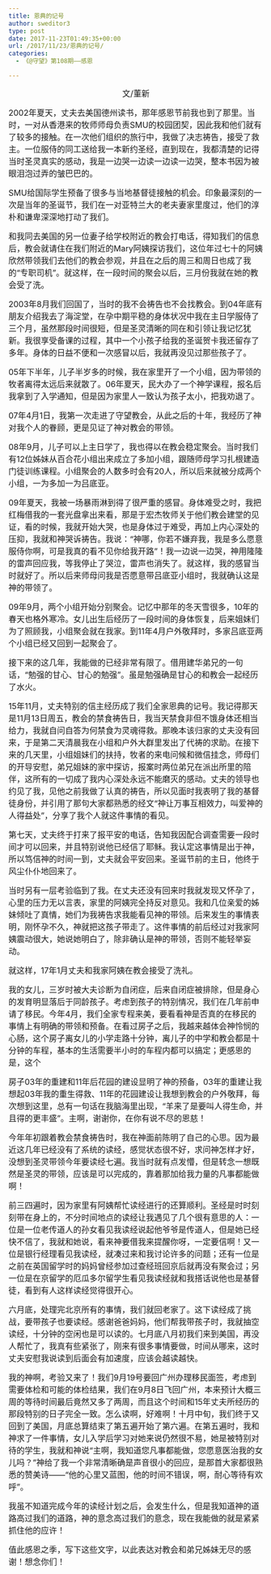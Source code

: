 ```yaml
---
title: 恩典的记号
author: sweditor3
type: post
date: 2017-11-23T01:49:35+00:00
url: /2017/11/23/恩典的记号/
categories:
  - 《@守望》第108期——感恩

---
```

<p style="text-align: center;">
  <span style="font-size: 12pt;">文/董新</span>
</p>

<span style="font-size: 12pt;">2002年夏天，丈夫去美国德州读书，那年感恩节前我也到了那里。当时，一对从香港来的牧师师母负责SMU的校园团契，因此我和他们就有了较多的接触。在一次他们组织的旅行中，我做了决志祷告，接受了救主。一位服侍的同工送给我一本新约圣经，直到现在，我都清楚的记得当时圣灵真实的感动，我是一边哭一边读一边读一边哭，整本书因为被眼泪泡过弄的皱巴巴的。</span>

<span style="font-size: 12pt;">SMU给国际学生预备了很多与当地基督徒接触的机会。印象最深刻的一次是当年的圣诞节，我们在一对亚特兰大的老夫妻家里度过，他们的淳朴和谦卑深深地打动了我们。</span>

<span style="font-size: 12pt;">和我同去美国的另一位妻子给学校附近的教会打电话，得知我们的信息后，教会就请住在我们附近的Mary阿姨探访我们，这位年过七十的阿姨欣然带领我们去他们的教会参观，并且在之后的周三和周日也成了我的“专职司机”。就这样，在一段时间的聚会以后，三月份我就在她的教会受了洗。</span>

<span style="font-size: 12pt;">2003年8月我们回国了，当时的我不会祷告也不会找教会。到04年底有朋友介绍我去了海淀堂，在孕中期平稳的身体状况中我在主日学服侍了三个月，虽然那段时间很短，但是圣灵清晰的同在和引领让我记忆犹新。我很享受备课的过程，其中一个小孩子给我的圣诞贺卡我还留存了多年。身体的日益不便和一次感冒以后，我就再没见过那些孩子了。</span>

<span style="font-size: 12pt;">05年下半年，儿子半岁多的时候，我在家里开了一个小组，因为带领的牧者离得太远后来就散了。06年夏天，民大办了一个神学课程，报名后我拿到了入学通知，但是因为家里人一致认为孩子太小，把我劝退了。</span>

<span style="font-size: 12pt;">07年4月1日，我第一次走进了守望教会，从此之后的十年，我经历了神对我个人的眷顾，更是见证了神对教会的带领。</span>

<span style="font-size: 12pt;">08年9月，儿子可以上主日学了，我也得以在教会稳定聚会。当时我们有12位姊妹从百合花小组出来成立了多加小组，跟随师母学习扎根建造门徒训练课程。小组聚会的人数多时会有20人，所以后来就被分成两个小组，一为多加一为吕底亚。</span>

<span style="font-size: 12pt;">09年夏天，我被一场暴雨淋到得了很严重的感冒。身体难受之时，我把红梅借我的一套光盘拿出来看，那是于宏杰牧师关于他们教会建堂的见证，看的时候，我就开始大哭，也是身体过于难受，再加上内心深处的压抑，我就和神哭诉祷告。我说：“神哪，你若不嫌弃我，我是多么愿意服侍你啊，可是我真的看不见你给我开路”！我一边说一边哭，神用隆隆的雷声回应我，等我停止了哭泣，雷声也消失了。就这样，我的感冒当时就好了。所以后来师母问我是否愿意带吕底亚小组时，我就确认这是神的带领了。</span>

<span style="font-size: 12pt;">09年9月，两个小组开始分别聚会。记忆中那年的冬天雪很多，10年的春天也格外寒冷。女儿出生后经历了一段时间的身体恢复，后来姐妹们为了照顾我，小组聚会就在我家。到11年4月户外敬拜时，多家吕底亚两个小组已经又回到一起聚会了。</span>

<span style="font-size: 12pt;">接下来的这几年，我能做的已经非常有限了。借用建华弟兄的一句话，“勉强的甘心、甘心的勉强”。虽是勉强确是甘心的和教会一起经历了水火。</span>

<span style="font-size: 12pt;">15年11月，丈夫特别的信主经历成了我们全家恩典的记号。我记得那天是11月13日周五，教会的禁食祷告日，我当天禁食非但不饿身体还相当给力，我就自问自答为何禁食为灵魂得救。那晚本该归家的丈夫没有回来，于是第二天清晨我在小组和户外大群里发出了代祷的求助。在接下来的几天里，小组姐妹们的扶持，牧者的来电问候和微信挂念，师母们的开导安慰，弟兄姐妹的家中探访，报案时两位弟兄在派出所里的陪伴，这所有的一切成了我内心深处永远不能磨灭的感动。丈夫的领导也约见了我，见他之前我做了认真的祷告，所以见面时我表明了我的基督徒身份，并引用了那句大家都熟悉的经文“神让万事互相效力，叫爱神的人得益处”，分享了我个人就这件事情的看见。</span>

<span style="font-size: 12pt;">第七天，丈夫终于打来了报平安的电话，告知我因配合调查需要一段时间才可以回来，并且特别说他已经信了耶稣。我认定这事情是出于神，所以笃信神的时间一到，丈夫就会平安回来。圣诞节前的主日，他终于风尘仆仆地回来了。</span>

<span style="font-size: 12pt;">当时另有一层考验临到了我。在丈夫还没有回来时我就发现又怀孕了，心里的压力无以言表，家里的阿姨完全持反对意见。我和几位亲爱的姊妹倾吐了真情，她们为我祷告求我能看见神的带领。后来发生的事情表明，刚怀孕不久，神就把这孩子带走了。这件事情的前后经过对我家阿姨震动很大，她说她明白了，除非确认是神的带领，否则不能轻举妄动。</span>

<span style="font-size: 12pt;">就这样，17年1月丈夫和我家阿姨在教会接受了洗礼。</span>

<span style="font-size: 12pt;">我的女儿，三岁时被大夫诊断为自闭症，后来自闭症被排除，但是身心的发育明显落后于同龄孩子。考虑到孩子的特别情况，我们在几年前申请了移民。今年4月，我们全家专程来美，要看看神是否真的在移民的事情上有明确的带领和预备。在看过房子之后，我越来越体会神怜悯的心肠，这个房子离女儿的小学走路十分钟，离儿子的中学和教会都是十分钟的车程，基本的生活需要半小时的车程内都可以搞定；更感恩的是，这个</span>

<span style="font-size: 12pt;">房子03年的重建和11年后花园的建设显明了神的预备，03年的重建让我想起03年我的重生得救、11年的花园建设让我想到教会的户外敬拜，每次想到这里，总有一句话在我脑海里出现，“羊来了是要叫人得生命，并且得的更丰盛”。主啊，谢谢你，在你有说不尽的恩慈！</span>

<span style="font-size: 12pt;">今年年初跟着教会禁食祷告时，我在神面前陈明了自己的心思。因为最近这几年已经没有了系统的读经，感觉状态很不好，求问神怎样才好，没想到圣灵带领今年要读经七遍。我当时就有点发懵，但是转念一想既然是圣灵的带领，应该是可以完成的，靠着那加给我力量的凡事都能做啊！</span>

<span style="font-size: 12pt;">前三四遍时，因为家里有阿姨帮忙读经进行的还算顺利。圣经是时时刻刻带在身上的，不分时间地点的读经让我遇见了几个很有意思的人：一位是一位老传道人的孙女看见我读经说起他爷爷是传道人，但是她已经快不信了，我就和她说，看来神要借我来提醒你呀，一定要信啊！又一位是银行经理看见我读经，就凑过来和我讨论许多的问题；还有一位是之前在英国留学时的妈妈曾经参加过查经班回京后就再没有聚会过；另一位是在京留学的厄瓜多尔留学生看见我读经就和我搭话说他也是基督徒，看到有人这样读经觉得很开心。</span>

<span style="font-size: 12pt;">六月底，处理完北京所有的事情，我们就回老家了。这下读经成了挑战，要带孩子也要读经。感谢爸爸妈妈，他们帮我带孩子时，我就抽空读经，十分钟的空闲也是可以读的。七月底八月初我们来到美国，再没人帮忙了，我真有些紧张了，刚来有很多事情要做，时间从哪来，这时丈夫安慰我说读到后面会有加速度，应该会越读越快。</span>

<span style="font-size: 12pt;">我的神啊，考验又来了！我们9月19号要回广州办理移民面签，考虑到需要体检和可能的体检结果，我们在9月8日飞回广州，本来预计大概三周的等待时间最后竟然又多了两周，而且这个时间和15年丈夫所经历的那段特别的日子完全一致。怎么读啊，好难啊！十月中旬，我们终于又回到了美国，月底总算结束了第五遍开始了第六遍。在第五遍时，我和神求了一件事情，女儿入学后学习对她来说仍然很不易，她是被特别对待的学生，我就和神说“主啊，我知道您凡事都能做，您愿意医治我的女儿吗？”神给了我一个非常清晰确是声音很小的回应，是那首大家都很熟悉的赞美诗——“他的心里又蓝图，他的时间不错误，啊，耐心等待有欢呼”。</span>

<span style="font-size: 12pt;">我虽不知道完成今年的读经计划之后，会发生什么，但是我知道神的道路高过我们的道路，神的意念高过我们的意念，现在我能做的就是紧紧抓住他的应许！</span>

<span style="font-size: 12pt;">值此感恩之季，写下这些文字，以此表达对教会和弟兄姊妹无尽的感谢！想念你们！</span>

&nbsp;